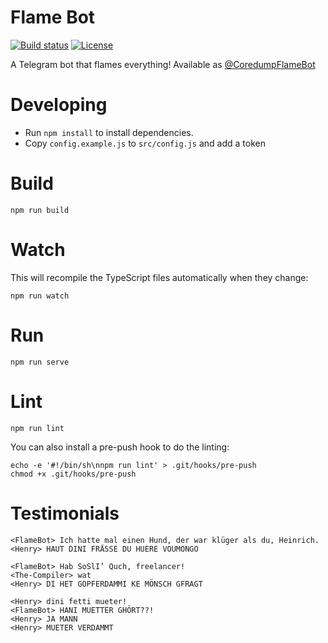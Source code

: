 # Flame Bot

[![Build status](https://circleci.com/gh/coredump-ch/telegram-flame-bot.svg?style=shield&circle-token=:circle-token)](https://circleci.com/gh/coredump-ch/telegram-flame-bot)
[![License](https://img.shields.io/badge/License-ISC-blue.svg)](https://github.com/coredump-ch/telegram-flame-bot/blob/master/LICENSE)

A Telegram bot that flames everything! Available as
[@CoredumpFlameBot](https://telegram.me/CoredumpFlameBot)

# Developing

 * Run `npm install` to install dependencies.
 * Copy `config.example.js` to `src/config.js` and add a token

# Build

    npm run build

# Watch

This will recompile the TypeScript files automatically when they change:

    npm run watch

# Run

    npm run serve

# Lint

    npm run lint

You can also install a pre-push hook to do the linting:

    echo -e '#!/bin/sh\nnpm run lint' > .git/hooks/pre-push
    chmod +x .git/hooks/pre-push

# Testimonials

```
<FlameBot> Ich hatte mal einen Hund, der war klüger als du, Heinrich.
<Henry> HAUT DINI FRÄSSE DU HUERE VOUMONGO
```

```
<FlameBot> Hab SoSlI’ Quch, freelancer!
<The-Compiler> wat
<Henry> DI HET GOPFERDAMMI KE MÖNSCH GFRAGT
```

```
<Henry> dini fetti mueter!
<FlameBot> HANI MUETTER GHÖRT??!
<Henry> JA MANN
<Henry> MUETER VERDAMMT
```
